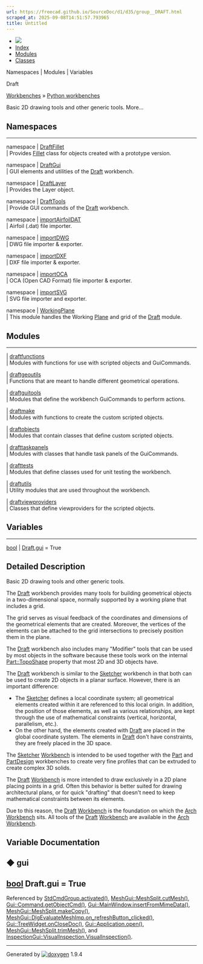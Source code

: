 ```yaml
---
url: https://freecad.github.io/SourceDoc/d1/d35/group__DRAFT.html
scraped_at: 2025-09-08T14:51:57.793965
title: Untitled
---
```


  * [ ![](https://www.freecad.org/svg/logo-freecad.svg) ](https://freecadweb.org "FreeCAD")
  * [Index](../../index.html "Index")
  * [Modules](../../modules.html "Modules list")
  * [Classes](../../annotated.html "Annotated list")

Namespaces | Modules | Variables

Draft

[Workbenches](../../d2/df2/group__WORKBENCHES.html) » [Python
workbenches](../../d1/d82/group__PYTHONWORKBENCHES.html)

Basic 2D drawing tools and other generic tools. More...

##  Namespaces  
  
---  
namespace | [DraftFillet](../../da/d91/namespaceDraftFillet.html)  
| Provides [Fillet](../../d4/db1/classDraftFillet_1_1Fillet.html) class for
objects created with a prototype version.  
  
namespace | [DraftGui](../../da/d99/namespaceDraftGui.html)  
| GUI elements and utilities of the [Draft](../../d4/d1a/namespaceDraft.html)
workbench.  
  
namespace | [DraftLayer](../../df/dc2/namespaceDraftLayer.html)  
| Provides the Layer object.  
  
namespace | [DraftTools](../../d7/d3a/namespaceDraftTools.html)  
| Provide GUI commands of the [Draft](../../d4/d1a/namespaceDraft.html)
workbench.  
  
namespace | [importAirfoilDAT](../../d8/dc7/namespaceimportAirfoilDAT.html)  
| Airfoil (.dat) file importer.  
  
namespace | [importDWG](../../d7/d18/namespaceimportDWG.html)  
| DWG file importer & exporter.  
  
namespace | [importDXF](../../d7/dbf/namespaceimportDXF.html)  
| DXF file importer & exporter.  
  
namespace | [importOCA](../../df/d03/namespaceimportOCA.html)  
| OCA (Open CAD Format) file importer & exporter.  
  
namespace | [importSVG](../../d1/d33/namespaceimportSVG.html)  
| SVG file importer and exporter.  
  
namespace | [WorkingPlane](../../d8/d4a/namespaceWorkingPlane.html)  
| This module handles the Working
[Plane](../../d3/d93/classWorkingPlane_1_1Plane.html) and grid of the
[Draft](../../d4/d1a/namespaceDraft.html) module.  
  
  
##  Modules  
  
---  
| [draftfunctions](../../d2/d57/group__draftfunctions.html)  
| Modules with functions for use with scripted objects and GuiCommands.  
  
| [draftgeoutils](../../d9/dfd/group__draftgeoutils.html)  
| Functions that are meant to handle different geometrical operations.  
  
| [draftguitools](../../db/d6d/group__draftguitools.html)  
| Modules that define the workbench GuiCommands to perform actions.  
  
| [draftmake](../../d5/d7f/group__draftmake.html)  
| Modules with functions to create the custom scripted objects.  
  
| [draftobjects](../../de/de1/group__draftobjects.html)  
| Modules that contain classes that define custom scripted objects.  
  
| [drafttaskpanels](../../d5/d89/group__drafttaskpanels.html)  
| Modules with classes that handle task panels of the GuiCommands.  
  
| [drafttests](../../d8/dd4/group__drafttests.html)  
| Modules that define classes used for unit testing the workbench.  
  
| [draftutils](../../de/d75/group__draftutils.html)  
| Utility modules that are used throughout the workbench.  
  
| [draftviewproviders](../../d5/d24/group__draftviewproviders.html)  
| Classes that define viewproviders for the scripted objects.  
  
  
##  Variables  
  
---  
[bool](../../d9/db9/classbool.html) | [Draft.gui](../../d1/d35/group__DRAFT.html#ga3d0eb11d27efd5fe826ea1342a03d68c) = True  
  
## Detailed Description

Basic 2D drawing tools and other generic tools.

The [Draft](../../d4/d1a/namespaceDraft.html) workbench provides many tools
for building geometrical objects in a two-dimensional space, normally
supported by a working plane that includes a grid.

The grid serves as visual feedback of the coordinates and dimensions of the
geometrical elements that are created. Moreover, the vertices of the elements
can be attached to the grid intersections to precisely position them in the
plane.

The [Draft](../../d4/d1a/namespaceDraft.html) workbench also includes many
"Modifier" tools that can be used by most objects in the software because
these tools work on the internal
[Part::TopoShape](../../d8/ded/classPart_1_1TopoShape.html "The representation
for a CAD Shape.") property that most 2D and 3D objects have.

The [Draft](../../d4/d1a/namespaceDraft.html) workbench is similar to the
[Sketcher](../../d1/d23/namespaceSketcher.html) workbench in that both can be
used to create 2D objects in a planar surface. However, there is an important
difference:

  * The [Sketcher](../../d1/d23/namespaceSketcher.html) defines a local coordinate system; all geometrical elements created within it are referenced to this local origin. In addition, the position of those elements, as well as various relationships, are kept through the use of mathematical constraints (vertical, horizontal, parallelism, etc.).
  * On the other hand, the elements created with [Draft](../../d4/d1a/namespaceDraft.html) are placed in the global coordinate system. The elements in [Draft](../../d4/d1a/namespaceDraft.html) don't have constraints, they are freely placed in the 3D space.

The [Sketcher](../../d1/d23/namespaceSketcher.html)
[Workbench](../../da/d26/classWorkbench.html) is intended to be used together
with the [Part](../../d2/db9/namespacePart.html "AttachExtensionh, .cpp
contain a extension class to derive other features from, to make them
attachab...") and [PartDesign](../../df/d14/namespacePartDesign.html "Base
class of all additive features in PartDesign.") workbenches to create very
fine profiles that can be extruded to create complex 3D solids.

The [Draft](../../d4/d1a/namespaceDraft.html)
[Workbench](../../da/d26/classWorkbench.html) is more intended to draw
exclusively in a 2D plane placing points in a grid. Often this behavior is
better suited for drawing architectural plans, or for quick "drafting" that
doesn't need to keep mathematical constraints between its elements.

Due to this reason, the [Draft](../../d4/d1a/namespaceDraft.html)
[Workbench](../../da/d26/classWorkbench.html) is the foundation on which the
[Arch](../../df/dc6/namespaceArch.html)
[Workbench](../../da/d26/classWorkbench.html) sits. All tools of the
[Draft](../../d4/d1a/namespaceDraft.html)
[Workbench](../../da/d26/classWorkbench.html) are available in the
[Arch](../../df/dc6/namespaceArch.html)
[Workbench](../../da/d26/classWorkbench.html).

## Variable Documentation

## ◆ gui

[bool](../../d9/db9/classbool.html) Draft.gui = True  
---  
  
Referenced by
[StdCmdGroup.activated()](../../d0/de4/classStdCmdGroup.html#a44a9faa66df180f400cd830bb538771d),
[MeshGui::MeshSplit.cutMesh()](../../d9/de5/classMeshGui_1_1MeshSplit.html#aebb96b9863c72d1248d3372c0a3d6a65),
[Gui::Command.getObjectCmd()](../../d2/dff/classGui_1_1Command.html#a4335f72b8076a5ccb39a59694b8ddc01),
[Gui::MainWindow.insertFromMimeData()](../../d5/d2f/classGui_1_1MainWindow.html#a3b695bba64b1eead11c5bf3843c54790),
[MeshGui::MeshSplit.makeCopy()](../../d9/de5/classMeshGui_1_1MeshSplit.html#aae5f989f78a6a83f6f2f1f8dabfd1a56),
[MeshGui::DlgEvaluateMeshImp.on_refreshButton_clicked()](../../d6/d9b/classMeshGui_1_1DlgEvaluateMeshImp.html#a605469a13d795eb6e023070fd85ade67),
[Gui::TreeWidget.onCloseDoc()](../../de/de0/classGui_1_1TreeWidget.html#ae78b6342aabe626e970a4a5b6c17c243),
[Gui::Application.open()](../../d9/da8/classGui_1_1Application.html#a7035ec948a4d7a823668fb29d706faa8),
[MeshGui::MeshSplit.trimMesh()](../../d9/de5/classMeshGui_1_1MeshSplit.html#a3c2f778060142cb84e20ff69540da0a3),
and
[InspectionGui::VisualInspection.VisualInspection()](../../dd/d0b/classInspectionGui_1_1VisualInspection.html#aa13e595beac41fb1b077d794cd7fc0bc).

* * *

Generated by
[![doxygen](../../doxygen.svg)](https://www.doxygen.org/index.html) 1.9.4

